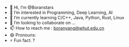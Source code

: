 - 👋 Hi, I’m @Boranstars
- 👀 I’m interested in Programming, Deep Learning, AI
- 🌱 I’m currently learning C/C++, Java, Python, Rust, Linux
- 💞️ I’m looking to collaborate on ...
- 📫 How to reach me : boranyang@whut.edu.cn
- 😄 Pronouns: <TO do>
- ⚡ Fun fact: ?

<!---
Boranstars/Boranstars is a ✨ special ✨ repository because its `README.md` (this file) appears on your GitHub profile.
You can click the Preview link to take a look at your changes.
--->
